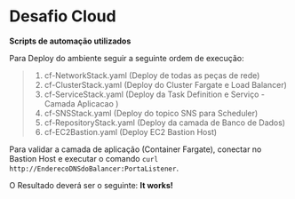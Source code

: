 # Desafio Cloud
**Scripts de automação utilizados**

Para Deploy do ambiente seguir a seguinte ordem de execução:
> 1. cf-NetworkStack.yaml (Deploy de todas as peças de rede)
> 1. cf-ClusterStack.yaml (Deploy do Cluster Fargate e Load Balancer)
> 1. cf-ServiceStack.yaml (Deploy da Task Definition e Serviço - Camada Aplicacao )
> 1. cf-SNSStack.yaml (Deploy do topico SNS para Scheduler)
> 1. cf-RepositoryStack.yaml (Deploy da camada de Banco de Dados)
> 1. cf-EC2Bastion.yaml (Deploy EC2 Bastion Host)

Para validar a camada de aplicação (Container Fargate), conectar no Bastion Host e executar o comando `curl http://EnderecoDNSdoBalancer:PortaListener`.

O Resultado deverá ser o seguinte: **It works!**
